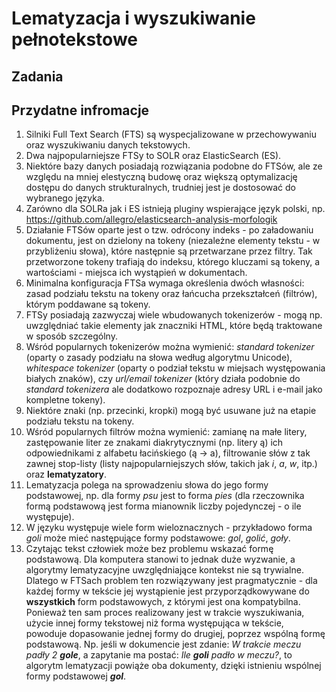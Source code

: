 # Lematyzacja i wyszukiwanie pełnotekstowe

## Zadania

## Przydatne infromacje

1. Silniki Full Text Search (FTS) są wyspecjalizowane w przechowywaniu oraz wyszukiwaniu danych tekstowych.
1. Dwa najpopularniejsze FTSy to SOLR oraz ElasticSearch (ES).
1. Niektóre bazy danych posiadają rozwiązania podobne do FTSów, ale ze względu na mniej elestyczną budowę 
   oraz większą optymalizację dostępu do danych strukturalnych, trudniej jest je dostosować do wybranego języka.
1. Zarówno dla SOLRa jak i ES istnieją pluginy wspierające język polski, np. https://github.com/allegro/elasticsearch-analysis-morfologik 
1. Działanie FTSów oparte jest o tzw. odrócony indeks - po załadowaniu dokumentu, jest on dzielony na tokeny (niezależne
   elementy tekstu - w przybliżeniu słowa), które następnie są przetwarzane przez filtry. Tak przetworzone tokeny
   trafiają do indeksu, którego kluczami są tokeny, a wartościami - miejsca ich wystąpień w dokumentach.
1. Minimalna konfiguracja FTSa wymaga określenia dwóch własności: zasad podziału tekstu na tokeny oraz łańcucha
   przekształceń (filtrów), którym poddawane są tokeny. 
1. FTSy posiadają zazwyczaj wiele wbudowanych tokenizerów - mogą np. uwzględniać takie elementy jak znaczniki HTML,
   które będą traktowane w sposób szczególny.   
1. Wśród popularnych tokenizerów można wymienić: _standard tokenizer_ (oparty o zasady podziału na słowa według
   algorytmu Unicode), _whitespace tokenizer_ (oparty o podział tekstu w miejsach występowania białych znaków), czy
   _url/email tokenizer_ (który działa podobnie do _standard tokenizera_ ale dodatkowo rozpoznaje adresy URL i e-mail
   jako kompletne tokeny). 
1. Niektóre znaki (np. przecinki, kropki) mogą być usuwane już na etapie podziału tekstu na tokeny.
1. Wśród popularnych filtrów można wymienić: zamianę na małe litery, zastępowanie liter ze znakami diakrytycznymi (np.
   litery ą) ich odpowiednikami z alfabetu łacińskiego (ą -> a), filtrowanie słów z tak zawnej stop-listy (listy
   najpopularniejszych słów, takich jak _i_, _a_, _w_, itp.) oraz **lematyzatory**.
1. Lematyzacja polega na sprowadzeniu słowa do jego formy podstawowej, np. dla formy _psu_ jest to forma _pies_
   (dla rzeczownika formą podstawową jest forma mianownik liczby pojedynczej - o ile występuje). 
1. W języku występuje wiele form wieloznacznych - przykładowo forma _goli_ może mieć następujące formy podstawowe:
   _gol_, _golić_, _goły_. 
1. Czytając tekst człowiek może bez problemu wskazać formę podstawową. Dla komputera stanowi to jednak duże wyzwanie, a
   algorytmy lematyzacyjne uwzględniające kontekst nie są trywialne. Dlatego w FTSach problem ten rozwiązywany jest
   pragmatycznie - dla każdej formy w tekście jej wystąpienie jest przyporządkowywane do **wszystkich** form
   podstawowych, z którymi jest ona kompatybilna. Ponieważ ten sam proces realizowany jest w trakcie wyszukiwania,
   użycie innej formy tekstowej niż forma występująca w tekście, powoduje dopasowanie jednej formy do drugiej,
   poprzez wspólną formę podstawową. Np. jeśli w dokumencie jest zdanie: _W trakcie meczu padły 2 **gole**_, a zapytanie ma
   postać: _Ile **goli** padło w meczu?_, to algorytm lematyzacji powiąże oba dokumenty, dzięki istnieniu wspólnej formy
   podstawowej _**gol**_.
